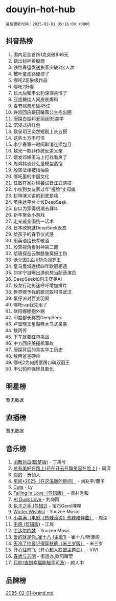 # douyin-hot-hub

`最后更新时间：2025-02-01 05:16:09 +0800`

## 抖音热榜

1. 国内足金首饰1克突破846元
1. 跳出封神看殷商
1. 铁路春运发送旅客突破2亿人次
1. 被叶童走路硬控了
1. 哪吒2现象级作品
1. 哪吒2好看
1. 长大后和申公豹深深共情了
1. 亚连糖绘人间皮肤爆料
1. 春节档票房破45亿
1. 许凯回应跟田曦薇公主抱出圈
1. 唐探白振邦爱丽丝BE美学
1. 沉浸式拆红包
1. 侯呈玥王奕然短剧上头五搭
1. 这些土方不可信
1. 李宇春第一时间取消连续包月
1. 敖光一款非传统反差父亲
1. 姬发邓婵玉马上打戏看爽了
1. 周鸿祎谈什么是模型蒸馏
1. 殷郊法相被指抽象
1. 哪吒里的中国文化
1. 任敏在家对镜尝试晋江式演技
1. 小伙到女友家过年“撞脸”丈母娘
1. 封神演义讲的到底是啥
1. 英伟达平台上线DeepSeek
1. 自以为穿得很潮去拜年
1. 新年聚会小游戏
1. 走亲戚全国统一话术
1. 日本政府就DeepSeek表态
1. 给孩子的春节仪式感
1. 用英语给长辈敬酒
1. 殷郊视角看封神第二部
1. 给唐探岳云鹏胳肢窝报工伤
1. 沧元图2孟川斩杀阎罗王
1. 皇马曼城连续四年欧冠相遇
1. 刘宇宁自曝出道前想当配音演员
1. DeepSeek如何击穿美AI
1. 蛟龙行动影迷呼吁增加排片
1. 世界赠予我的歌词取材自武汉
1. 蛋仔派对百变羽翼
1. 哪吒rap我先用了
1. 欧阳娜娜抱外甥
1. 印度部长称赞DeepSeek
1. 卢昱晓王星越啄木鸟式亲亲
1. 敖丙传
1. 下车就要红包挑战
1. 中方回应美撞机事故
1. 唐探背后的真实华工历史
1. 敖丙爸爸硬帅
1. 哪吒2为何成票房口碑双冠王
1. 申公豹帅强惨具象化

## 明星榜

暂无数据

## 直播榜

暂无数据

## 音乐榜

1. [消散对白(圆梦版)](https://sf5-hl-cdn-tos.douyinstatic.com/obj/tos-cn-ve-2774/og4jB5I5IizzoZVAAAzWgBMAsMDWoArfwBOiFs) - 丁禹兮
1. [总有美好在路上(花在开云在飘笑容在脸上)](https://sf5-hl-cdn-tos.douyinstatic.com/obj/tos-cn-ve-2774/oU5u7NwtfBIvaNhoQBszOvAlRiAoiWAVVyBMq4) - 周深
1. [你的](https://sf5-hl-cdn-tos.douyinstatic.com/obj/tos-cn-ve-2774/oYuIeKf42jB7sEV6B2upMdpYAgfrQWj0FeRegh) - 贺仙人
1. [房间•2025（在这温暖的房间）](https://sf5-hl-cdn-tos.douyinstatic.com/obj/tos-cn-ve-2774/oMzJcnT8BgIetASeBfwfEeBQVNfACiCifhfZP7g) - 刘兆宇/覆予
1. [Cute](https://sf5-hl-cdn-tos.douyinstatic.com/obj/tos-cn-ve-2774/o4IbIzHWKAAB4wsS5qMBRiiAlEBGTpQRNfFvuo) - Ly
1. [Falling In Love（剪辑版）](https://sf5-hl-cdn-tos.douyinstatic.com/obj/tos-cn-ve-2774/o8ajpA8zzgBPahbBIO8AcKGBLJezFCRd1wfP9f) - 青村秀和
1. [ At Dusk  Love ](https://sf5-hl-cdn-tos.douyinstatic.com/obj/tos-cn-ve-2774/o8CrpCf5CaYgI4ZrtQgMQAFEfuGqNnRSDQAPBc) - 刘嗨雨
1. [执子之手 (剪辑2)](https://sf5-hl-cdn-tos.douyinstatic.com/obj/tos-cn-ve-2774/oUoZLQjCc31XzqsBnBQUNgeKtYPBcgbFDwtfcu) - 宝石Gem\哩哩
1. [Winter Wishlist](https://sf5-hl-cdn-tos.douyinstatic.com/obj/tos-cn-ve-2774/oIIgUOeamCFCVAzxN6MFRLIBlLGpUqQxeeHrLE) - Youzee Music
1. [小美满（电影《热辣滚烫》热辣陪伴曲）](https://sf6-cdn-tos.douyinstatic.com/obj/tos-cn-ve-2774/o0GAn2lSgfZIDUgtevCGDQYnFg4CwnrBaxbTZL) - 周深
1. [无感 (剪辑版)](https://sf5-hl-cdn-tos.douyinstatic.com/obj/tos-cn-ve-2774/o0eIsUzJBDlQaQFC5OFlgbMEZC1TFYBftOBn6p) - 江辰
1. [丁达尔的梦](https://sf5-hl-cdn-tos.douyinstatic.com/obj/tos-cn-ve-2774/oMU3WirUZBVQkAC9ccG5P2IQirziZM2RTInUY) - Youzee Music
1. [爱的就是你_崔十八 (主歌1)](https://sf5-hl-cdn-tos.douyinstatic.com/obj/tos-cn-ve-2774/oI5BO5DhFZ6UTcNCnZaOCBLtZ7WIMQGfgnXf5E) - 崔十八/听潮阁
1. [天冷了你要记得穿秋裤（米三岁版）](https://sf5-hl-cdn-tos.douyinstatic.com/obj/tos-cn-ve-2774/oQlIwVIDWiZ6BQilAorS7MA0AgCkQDvcZAdm1) - 米三岁
1. [开心往前飞（开心超人联盟主题曲）](https://sf5-hl-cdn-tos.douyinstatic.com/obj/tos-cn-ve-2774/9d8fb7c82cf1421fb93a9fe925275e0a) - VIVI
1. [春娇与志明](https://sf5-hl-cdn-tos.douyinstatic.com/obj/tos-cn-ve-2774/e530d8fceb7044b39707d7f9ff54add1) - 街道办,欧阳耀莹
1. [只你(直到幸福能触手可及)](https://sf6-cdn-tos.douyinstatic.com/obj/tos-cn-ve-2774/o0lBkRDzFTeaVSUz3ZZSCBVtZ5DIMQGfgmEAuE) - 颜人中

## 品牌榜

[2025-02-01-brand.md](2025-02-01-brand.md)
